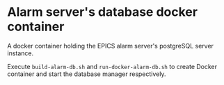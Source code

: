 # Alarm server's database docker container

A docker container holding the EPICS alarm server's postgreSQL server instance.

Execute `build-alarm-db.sh` and `run-docker-alarm-db.sh` to create Docker container and start the database manager respectively.	
